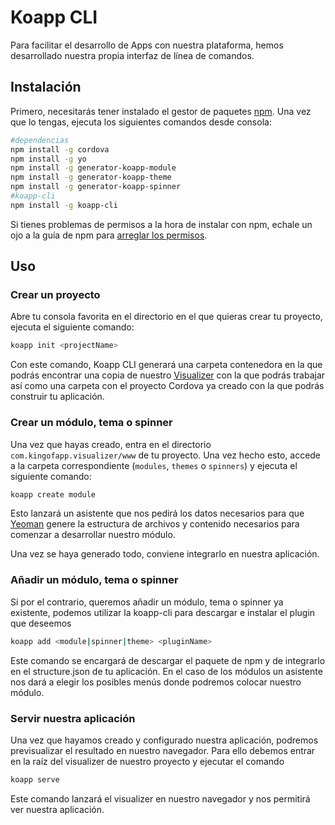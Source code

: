 # Koapp CLI

Para facilitar el desarrollo de Apps con nuestra plataforma, hemos desarrollado nuestra propia interfaz de línea de comandos.

## Instalación

Primero, necesitarás tener instalado el gestor de paquetes [npm](https://www.npmjs.com/). Una vez que lo tengas, ejecuta los siguientes comandos desde consola:

```bash
#dependencias
npm install -g cordova
npm install -g yo
npm install -g generator-koapp-module
npm install -g generator-koapp-theme
npm install -g generator-koapp-spinner
#koapp-cli
npm install -g koapp-cli
```

Si tienes problemas de permisos a la hora de instalar con npm, echale un ojo a la guía de npm para [arreglar los permisos](https://docs.npmjs.com/getting-started/fixing-npm-permissions).

## Uso

### Crear un proyecto

Abre tu consola favorita en el directorio en el que quieras crear tu proyecto, ejecuta el siguiente comando:

```bash
koapp init <projectName>
```

Con este comando, Koapp CLI generará una carpeta contenedora en la que podrás encontrar una copia de nuestro [Visualizer]('../visualizer/readme.md') con la que podrás trabajar así como una carpeta con el proyecto Cordova ya creado con la que podrás construir tu aplicación.

### Crear un módulo, tema o spinner

Una vez que hayas creado, entra en el directorio ``com.kingofapp.visualizer/www`` de tu proyecto. Una vez hecho esto, accede a la carpeta correspondiente (``modules``, ``themes`` o ``spinners``) y ejecuta el siguiente comando:

```bash
koapp create module
```

Esto lanzará un asistente que nos pedirá los datos necesarios para que [Yeoman](http://yeoman.io/) genere la estructura de archivos y contenido necesarios para comenzar a desarrollar nuestro módulo.

Una vez se haya generado todo, conviene integrarlo en nuestra aplicación.

### Añadir un módulo, tema o spinner

Si por el contrario, queremos añadir un módulo, tema o spinner ya existente, podemos utilizar la koapp-cli para descargar e instalar el plugin que deseemos

```bash
koapp add <module|spinner|theme> <pluginName>
```

Este comando se encargará de descargar el paquete de npm y de integrarlo en el structure.json de tu aplicación. En el caso de los módulos un asistente nos dará a elegir los posibles menús donde podremos colocar nuestro módulo.

### Servir nuestra aplicación

Una vez que hayamos creado y configurado nuestra aplicación, podremos previsualizar el resultado en nuestro navegador. Para ello debemos entrar en la raíz del visualizer de nuestro proyecto y ejecutar el comando

```bash
koapp serve
```

Este comando lanzará el visualizer en nuestro navegador y nos permitirá ver nuestra aplicación.
